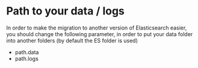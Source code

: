 # Path to your data / logs

In order to make the migration to another version of Elasticsearch easier, you should change the following parameter, in order to put your data folder into another folders (by default the ES folder is used)

* path.data
* path.logs
